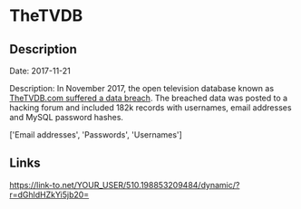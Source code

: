 # TheTVDB

## Description

Date: 2017-11-21

Description:
In November 2017, the open television database known as <a href="https://forums.thetvdb.com/viewtopic.php?f=3&t=43254" target="_blank" rel="noopener">TheTVDB.com suffered a data breach</a>. The breached data was posted to a hacking forum and included 182k records with usernames, email addresses and MySQL password hashes.


['Email addresses', 'Passwords', 'Usernames']

## Links

https://link-to.net/YOUR_USER/510.198853209484/dynamic/?r=dGhldHZkYi5jb20=